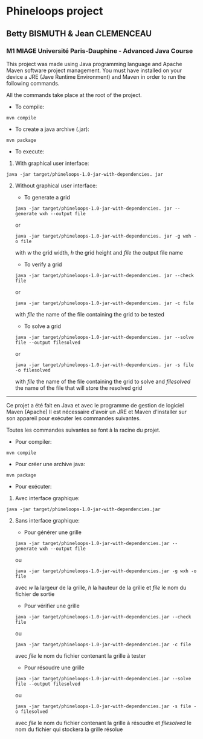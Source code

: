 # Phineloops project

## Betty BISMUTH & Jean CLEMENCEAU

### M1 MIAGE Université Paris-Dauphine - Advanced Java Course

This project was made using Java programming language and Apache Maven software project management. 
You must have installed on your device a JRE (Jave Runtime Environment) and Maven in order to run the following commands.

All the commands take place at the root of the project.

* To compile:

```mvn compile```

* To create a java archive (.jar):
    
```mvn package```

* To execute:

1. With graphical user interface:

```java -jar target/phineloops-1.0-jar-with-dependencies. jar```


2. Without graphical user interface:

     * To generate a grid 
     
      ```java -jar target/phineloops-1.0-jar-with-dependencies. jar --generate wxh --output file```
    
      or

      ```java -jar target/phineloops-1.0-jar-with-dependencies. jar -g wxh -o file```

    with *w* the grid width, *h* the grid height and *file* the output file name


    * To verify a grid 
    
    ```java -jar target/phineloops-1.0-jar-with-dependencies. jar --check file```
     
    or
   
   ```java -jar target/phineloops-1.0-jar-with-dependencies. jar -c file```
   
    with *file* the name of the file containing the grid to be tested

    * To solve a grid
    
    ```java -jar target/phineloops-1.0-jar-with-dependencies. jar --solve file --output filesolved```
    
      or

    ```java -jar target/phineloops-1.0-jar-with-dependencies. jar -s file -o filesolved```
    
     with *file* the name of the file containing the grid to solve and *filesolved* the name of the file that will store the resolved grid

________________________________________________________________________________________________________________________________________

Ce projet a été fait en Java et avec le programme de gestion de logiciel Maven (Apache)
Il est nécessaire d'avoir un JRE et Maven d'installer sur son appareil pour exécuter les commandes suivantes.

Toutes les commandes suivantes se font à la racine du projet.

* Pour compiler:

```mvn compile```

* Pour créer une archive java:

```mvn package```

* Pour exécuter:

1. Avec interface graphique:

```java -jar target/phineloops-1.0-jar-with-dependencies.jar```

2. Sans interface graphique:

    * Pour générer une grille 
    
    ```java -jar target/phineloops-1.0-jar-with-dependencies.jar --generate wxh --output file```
    
      ou
      
    ```java -jar target/phineloops-1.0-jar-with-dependencies.jar -g wxh -o file```
    
   avec *w* la largeur de la grille, *h* la hauteur de la grille et *file* le nom du fichier de sortie


    * Pour vérifier une grille 
    
    ```java -jar target/phineloops-1.0-jar-with-dependencies.jar --check file```
    
      ou
      
    ```java -jar target/phineloops-1.0-jar-with-dependencies.jar -c file```
    
      avec *file* le nom du fichier contenant la grille à tester

    * Pour résoudre une grille
    
    ```java -jar target/phineloops-1.0-jar-with-dependencies.jar --solve file --output filesolved```
    
   ou
   
    ```java -jar target/phineloops-1.0-jar-with-dependencies.jar -s file -o filesolved```
    
   avec *file* le nom du fichier contenant la grille à résoudre et *filesolved* le nom du fichier qui stockera la grille résolue
